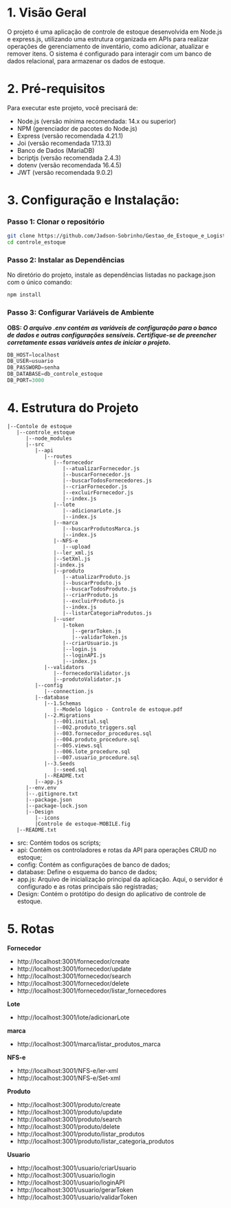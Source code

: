 # **1. Visão Geral**
O projeto é uma aplicação de controle de estoque desenvolvida em Node.js e express.js, utilizando uma estrutura organizada em APIs para realizar operações de gerenciamento de inventário,
como adicionar, atualizar e remover itens. O sistema é configurado para interagir com um banco de dados relacional, para armazenar os dados de estoque.

# **2. Pré-requisitos**
Para executar este projeto, você precisará de:

* Node.js (versão mínima recomendada: 14.x ou superior)
* NPM (gerenciador de pacotes do Node.js)
* Express (versão recomendada 4.21.1)
* Joi (versão recomendada 17.13.3)
* Banco de Dados (MariaDB)
* bcriptjs (versão recomendada 2.4.3)
* dotenv (versão recomendada 16.4.5)
* JWT (versão recomendada 9.0.2)


# **3. Configuração e Instalação:**
   
### **Passo 1: Clonar o repositório**
```bash
git clone https://github.com/Jadson-Sobrinho/Gestao_de_Estoque_e_Logistica.git
cd controle_estoque
```

### **Passo 2: Instalar as Dependências**
No diretório do projeto, instale as dependências listadas no package.json com o único comando:
```bash
npm install
```

### **Passo 3: Configurar Variáveis de Ambiente**
**OBS: _O arquivo .env contém as variáveis de configuração para o banco de dados e outras configurações sensíveis. Certifique-se de preencher corretamente essas variáveis antes de iniciar o projeto._**
```js
DB_HOST=localhost
DB_USER=usuario
DB_PASSWORD=senha
DB_DATABASE=db_controle_estoque
DB_PORT=3000
```

# **4. Estrutura do Projeto**
```
|--Contole de estoque
   |--controle_estoque
      |--node_modules
      |--src
         |--api
            |--routes
               |--fornecedor
                  |--atualizarFornecedor.js
                  |--buscarFornecedor.js
                  |--buscarTodosFornecedores.js
                  |--criarFornecedor.js
                  |--excluirFornecedor.js
                  |--index.js
               |--lote
                  |--adicionarLote.js
                  |--index.js
               |--marca
                  |--buscarProdutosMarca.js
                  |--index.js
               |--NFS-e
                  |--upload
               |--ler_xml.js
               |--SetXml.js
               |-index.js
               |--produto
                  |--atualizarProduto.js
                  |--buscarProduto.js
                  |--buscarTodosProduto.js
                  |--criarProduto.js
                  |--excluirProduto.js
                  |--index.js
                  |--listarCategoriaProdutos.js
               |--user
                  |-token
                     |--gerarToken.js
                     |--validarToken.js
                  |--criarUsuario.js
                  |--login.js
                  |--loginAPI.js
                  |--index.js
            |--validators
               |--fornecedorValidator.js
               |--produtoValidator.js
         |--config
            |--connection.js
         |--database
            |--1.Schemas
         	   |--Modelo lógico - Controle de estoque.pdf
            |--2.Migrations
         	   |--001.initial.sql
         	   |--002.produto_triggers.sql
         	   |--003.fornecedor_procedures.sql
         	   |--004.produto_procedure.sql
         	   |--005.views.sql
               |--006.lote_procedure.sql
               |--007.usuario_procedure.sql
            |--3.Seeds
         	   |--seed.sql
            |--README.txt
         |--app.js
      |--env.env
      |--.gitignore.txt
      |--package.json
      |--package-lock.json
      |--Design
         |--icons
         |Controle de estoque-MOBILE.fig
   |--README.txt
```
* src: Contém todos os scripts;
* api: Contém os controladores e rotas da API para operações CRUD no estoque;
* config: Contém as configurações de banco de dados;
* database: Define o esquema do banco de dados;
* app.js: Arquivo de inicialização principal da aplicação. Aqui, o servidor é configurado e as rotas principais são registradas;
* Design: Contém o protótipo do design do aplicativo de controle de estoque.

# **5. Rotas**

**Fornecedor**
* http://localhost:3001/fornecedor/create
* http://localhost:3001/fornecedor/update
* http://localhost:3001/fornecedor/search
* http://localhost:3001/fornecedor/delete
* http://localhost:3001/fornecedor/listar_fornecedores

**Lote**
* http://localhost:3001/lote/adicionarLote

**marca**
* http://localhost:3001/marca/listar_produtos_marca

**NFS-e**
* http://localhost:3001/NFS-e/ler-xml
* http://localhost:3001/NFS-e/Set-xml

**Produto**
* http://localhost:3001/produto/create
* http://localhost:3001/produto/update
* http://localhost:3001/produto/search
* http://localhost:3001/produto/delete
* http://localhost:3001/produto/listar_produtos
* http://localhost:3001/produto/listar_categoria_produtos

**Usuario**
* http://localhost:3001/usuario/criarUsuario
* http://localhost:3001/usuario/login
* http://localhost:3001/usuario/loginAPI
* http://localhost:3001/usuario/gerarToken
* http://localhost:3001/usuario/validarToken